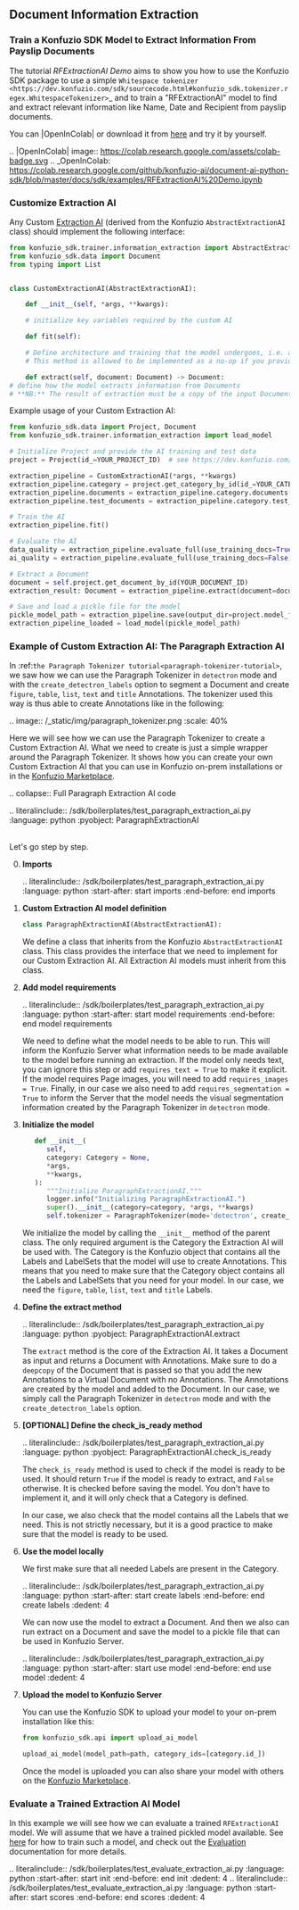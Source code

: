 ## Document Information Extraction

### Train a Konfuzio SDK Model to Extract Information From Payslip Documents

The tutorial *RFExtractionAI Demo* aims to show you how to use the Konfuzio SDK package to use a simple `Whitespace
tokenizer <https://dev.konfuzio.com/sdk/sourcecode.html#konfuzio_sdk.tokenizer.regex.WhitespaceTokenizer>`_ and to
train a "RFExtractionAI" model to find and extract relevant information like Name, Date and Recipient
from payslip documents.

You can |OpenInColab| or download it from [here](https://github.com/konfuzio-ai/document-ai-python-sdk/blob/master/docs/sdk/examples/RFExtractionAI%20Demo.ipynb)
and try it by yourself.

.. |OpenInColab| image:: https://colab.research.google.com/assets/colab-badge.svg
.. _OpenInColab: https://colab.research.google.com/github/konfuzio-ai/document-ai-python-sdk/blob/master/docs/sdk/examples/RFExtractionAI%20Demo.ipynb

### Customize Extraction AI

Any Custom [Extraction AI](sourcecode.html#extraction-ai) (derived from the Konfuzio `AbstractExtractionAI` class) should implement 
the following interface:

```python
from konfuzio_sdk.trainer.information_extraction import AbstractExtractionAI
from konfuzio_sdk.data import Document
from typing import List


class CustomExtractionAI(AbstractExtractionAI):

    def __init__(self, *args, **kwargs):

    # initialize key variables required by the custom AI

    def fit(self):

    # Define architecture and training that the model undergoes, i.e. a NN architecture or a custom hardcoded logic
    # This method is allowed to be implemented as a no-op if you provide the trained model in other ways

    def extract(self, document: Document) -> Document:
# define how the model extracts information from Documents
# **NB:** The result of extraction must be a copy of the input Document with added Annotations attribute `Document._annotations`
```

Example usage of your Custom Extraction AI:
```python
from konfuzio_sdk.data import Project, Document
from konfuzio_sdk.trainer.information_extraction import load_model

# Initialize Project and provide the AI training and test data
project = Project(id_=YOUR_PROJECT_ID)  # see https://dev.konfuzio.com/sdk/get_started.html#example-usage

extraction_pipeline = CustomExtractionAI(*args, **kwargs)
extraction_pipeline.category = project.get_category_by_id(id_=YOUR_CATEGORY_ID)
extraction_pipeline.documents = extraction_pipeline.category.documents()
extraction_pipeline.test_documents = extraction_pipeline.category.test_documents()

# Train the AI
extraction_pipeline.fit()

# Evaluate the AI
data_quality = extraction_pipeline.evaluate_full(use_training_docs=True)
ai_quality = extraction_pipeline.evaluate_full(use_training_docs=False)

# Extract a Document
document = self.project.get_document_by_id(YOUR_DOCUMENT_ID)
extraction_result: Document = extraction_pipeline.extract(document=document)

# Save and load a pickle file for the model
pickle_model_path = extraction_pipeline.save(output_dir=project.model_folder, include_konfuzio=True)
extraction_pipeline_loaded = load_model(pickle_model_path)
```

### Example of Custom Extraction AI: The Paragraph Extraction AI

In :ref:`the Paragraph Tokenizer tutorial<paragraph-tokenizer-tutorial>`, we saw how we can use the Paragraph Tokenizer 
in `detectron` mode and with the `create_detectron_labels` option to segment a Document and create `figure`, `table`, 
`list`, `text` and `title` Annotations. The tokenizer used this way is thus able to create Annotations like in the 
following:

.. image:: /_static/img/paragraph_tokenizer.png
  :scale: 40%

Here we will see how we can use the Paragraph Tokenizer to create a Custom Extraction AI. What we need to create is 
just a simple wrapper around the Paragraph Tokenizer. It shows how you can create your own Custom Extraction AI that 
you can use in Konfuzio on-prem installations or in the [Konfuzio Marketplace](https://help.konfuzio.com/marketplace/index.html).

.. collapse:: Full Paragraph Extraction AI code

   .. literalinclude:: /sdk/boilerplates/test_paragraph_extraction_ai.py
      :language: python
      :pyobject: ParagraphExtractionAI

<br/>
Let's go step by step.

0. **Imports**

   .. literalinclude:: /sdk/boilerplates/test_paragraph_extraction_ai.py
      :language: python
      :start-after: start imports
      :end-before: end imports

1. **Custom Extraction AI model definition**

   ```python
   class ParagraphExtractionAI(AbstractExtractionAI):
   ```

   We define a class that inherits from the Konfuzio `AbstractExtractionAI` class. This class provides the interface 
   that we need to implement for our Custom Extraction AI. All Extraction AI models must inherit from this class.

2. **Add model requirements**

   .. literalinclude:: /sdk/boilerplates/test_paragraph_extraction_ai.py
      :language: python
      :start-after: start model requirements
      :end-before: end model requirements

   We need to define what the model needs to be able to run. This will inform the Konfuzio Server what information needs 
   to be made available to the model before running an extraction. If the model only needs text, you can ignore this step
   or add `requires_text = True` to make it explicit. If the model requires Page images, you will need to add 
   `requires_images = True`. Finally, in our case we also need to add `requires_segmentation = True` to inform the Server 
   that the model needs the visual segmentation information created by the Paragraph Tokenizer in `detectron` mode.

3. **Initialize the model**

   ```python
      def __init__(
         self,
         category: Category = None,
         *args,
         **kwargs,
      ):
         """Initialize ParagraphExtractionAI."""
         logger.info("Initializing ParagraphExtractionAI.")
         super().__init__(category=category, *args, **kwargs)
         self.tokenizer = ParagraphTokenizer(mode='detectron', create_detectron_labels=True)
   ```
   
   We initialize the model by calling the `__init__` method of the parent class. The only required argument is the 
   Category the Extraction AI will be used with. The Category is the Konfuzio object that contains all the Labels 
   and LabelSets that the model will use to create Annotations. This means that you need to make sure that the Category 
   object contains all the Labels and LabelSets that you need for your model. In our case, we need the `figure`, `table`, 
   `list`, `text` and `title` Labels.


4. **Define the extract method**

   .. literalinclude:: /sdk/boilerplates/test_paragraph_extraction_ai.py
      :language: python
      :pyobject: ParagraphExtractionAI.extract

   The `extract` method is the core of the Extraction AI. It takes a Document as input and returns a Document with 
   Annotations. Make sure to do a `deepcopy` of the Document that is passed so that you add the new Annotations to a 
   Virtual Document with no Annotations. The Annotations are created by the model and added to the Document. In our 
   case, we simply call the Paragraph Tokenizer in `detectron` mode and with the `create_detectron_labels` option.

5. **[OPTIONAL] Define the check_is_ready method**

   .. literalinclude:: /sdk/boilerplates/test_paragraph_extraction_ai.py
      :language: python
      :pyobject: ParagraphExtractionAI.check_is_ready

   The `check_is_ready` method is used to check if the model is ready to be used. It should return `True` if the model 
   is ready to extract, and `False` otherwise. It is checked before saving the model. You don't have to implement it, 
   and it will only check that a Category is defined. 
   
   In our case, we also check that the model contains all the Labels that we need. This is not strictly necessary, but 
   it is a good practice to make sure that the model is ready to be used.

6. **Use the model locally**

   We first make sure that all needed Labels are present in the Category.

   .. literalinclude:: /sdk/boilerplates/test_paragraph_extraction_ai.py
      :language: python
      :start-after: start create labels
      :end-before: end create labels
      :dedent: 4

   We can now use the model to extract a Document. And then we also can run extract on a Document and save the model to 
   a pickle file that can be used in Konfuzio Server.

   .. literalinclude:: /sdk/boilerplates/test_paragraph_extraction_ai.py
      :language: python
      :start-after: start use model
      :end-before: end use model
      :dedent: 4

7. **Upload the model to Konfuzio Server**
   
   You can use the Konfuzio SDK to upload your model to your on-prem installation like this:

   ```python
   from konfuzio_sdk.api import upload_ai_model

   upload_ai_model(model_path=path, category_ids=[category.id_])
   ```
   
   Once the model is uploaded you can also share your model with others on the [Konfuzio Marketplace](https://help.konfuzio.com/marketplace/index.html).

### Evaluate a Trained Extraction AI Model

In this example we will see how we can evaluate a trained `RFExtractionAI` model. We will assume that we have a trained 
pickled model available. See [here](https://dev.konfuzio.com/sdk/examples/examples.html#train-a-konfuzio-sdk-model-to-extract-information-from-payslip-documents) 
for how to train such a model, and check out the [Evaluation](https://dev.konfuzio.com/sdk/sourcecode.html#ai-evaluation) 
documentation for more details.

.. literalinclude:: /sdk/boilerplates/test_evaluate_extraction_ai.py
   :language: python
   :start-after: start init
   :end-before: end init
   :dedent: 4
.. literalinclude:: /sdk/boilerplates/test_evaluate_extraction_ai.py
   :language: python
   :start-after: start scores
   :end-before: end scores
   :dedent: 4
